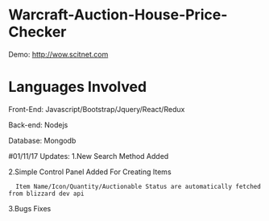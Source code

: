 # Warcraft-Auction-House-Price-Checker

Demo: http://wow.scitnet.com

# Languages Involved
Front-End: Javascript/Bootstrap/Jquery/React/Redux

Back-end: Nodejs

Database: Mongodb

#01/11/17 Updates:
  1.New Search Method Added
  
  2.Simple Control Panel Added For Creating Items

      Item Name/Icon/Quantity/Auctionable Status are automatically fetched from blizzard dev api

  3.Bugs Fixes
